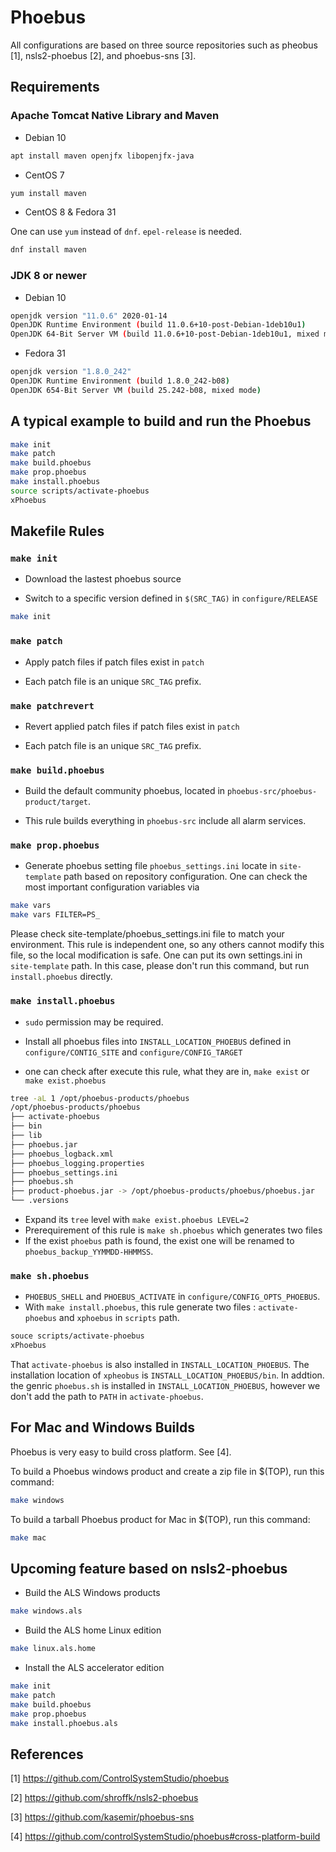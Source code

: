 # Phoebus

All configurations are based on three source repositories such as pheobus [1], nsls2-phoebus [2], and phoebus-sns [3].

## Requirements

### Apache Tomcat Native Library and Maven

* Debian 10

```bash
apt install maven openjfx libopenjfx-java
```

* CentOS 7

```bash
yum install maven
```

* CentOS 8 & Fedora 31

One can use `yum` instead of `dnf`. `epel-release` is needed.

```bash
dnf install maven
```

### JDK 8 or newer

* Debian 10

```bash
openjdk version "11.0.6" 2020-01-14
OpenJDK Runtime Environment (build 11.0.6+10-post-Debian-1deb10u1)
OpenJDK 64-Bit Server VM (build 11.0.6+10-post-Debian-1deb10u1, mixed mode, sharing)
```

* Fedora 31

```bash
openjdk version "1.8.0_242"
OpenJDK Runtime Environment (build 1.8.0_242-b08)
OpenJDK 654-Bit Server VM (build 25.242-b08, mixed mode)
```

## A typical example to build and run the Phoebus

```bash
make init
make patch
make build.phoebus
make prop.phoebus
make install.phoebus
source scripts/activate-phoebus
xPhoebus
```

## Makefile Rules

### `make init`

* Download the lastest phoebus source

* Switch to a specific version defined in `$(SRC_TAG)` in `configure/RELEASE`

```bash
make init
```

### `make patch`

* Apply patch files if patch files exist in `patch`

* Each patch file is an unique `SRC_TAG` prefix.

### `make patchrevert`

* Revert applied patch files if patch files exist in `patch`

* Each patch file is an unique `SRC_TAG` prefix.

### `make build.phoebus`

* Build the default community phoebus, located in `phoebus-src/phoebus-product/target`.

* This rule builds everything in `phoebus-src` include all alarm services.

### `make prop.phoebus`

* Generate phoebus setting file `phoebus_settings.ini` locate in `site-template` path based on repository configuration. One can check the most important configuration variables via

```bash
make vars
make vars FILTER=PS_
```

Please check site-template/phoebus_settings.ini file to match your environment. This rule is independent one, so any others cannot modify this file, so the local modification is safe. One can put its own settings.ini in `site-template` path. In this case, please don't run this command, but run `install.phoebus` directly.

### `make install.phoebus`

* `sudo` permission may be required.

* Install all phoebus files into `INSTALL_LOCATION_PHOEBUS` defined in `configure/CONTIG_SITE` and `configure/CONFIG_TARGET`

* one can check after execute this rule, what they are in, `make exist` or `make exist.phoebus`

```bash
tree -aL 1 /opt/phoebus-products/phoebus
/opt/phoebus-products/phoebus
├── activate-phoebus
├── bin
├── lib
├── phoebus.jar
├── phoebus_logback.xml
├── phoebus_logging.properties
├── phoebus_settings.ini
├── phoebus.sh
├── product-phoebus.jar -> /opt/phoebus-products/phoebus/phoebus.jar
└── .versions
```

* Expand its `tree` level with `make exist.phoebus LEVEL=2`
* Prerequirement of this rule is `make sh.phoebus` which generates two files
* If the exist `phoebus` path is found, the exist one will be renamed to `phoebus_backup_YYMMDD-HHMMSS`.

### `make sh.phoebus`

* `PHOEBUS_SHELL` and `PHOEBUS_ACTIVATE` in `configure/CONFIG_OPTS_PHOEBUS`.
* With `make install.phoebus`, this rule generate two files : `activate-phoebus` and `xphoebus` in `scripts` path.

```bash
souce scripts/activate-phoebus
xPhoebus
```

That `activate-phoebus` is also installed in `INSTALL_LOCATION_PHOEBUS`. The installation location of `xpheobus` is `INSTALL_LOCATION_PHOEBUS/bin`. In addtion. the genric `phoebus.sh` is installed in `INSTALL_LOCATION_PHOEBUS`, however we don't add the path to `PATH` in `activate-phoebus`.

## For Mac and Windows Builds

Phoebus is very easy to build cross platform. See [4].

To build a Phoebus windows product and create a zip file in $(TOP), run this command:

```bash
make windows
```

To build a tarball Phoebus product for Mac in $(TOP), run this command:

```bash
make mac
```

## Upcoming feature based on nsls2-phoebus

* Build the ALS Windows products

```bash
make windows.als
```

* Build the ALS home Linux edition

```bash
make linux.als.home
```

* Install the ALS accelerator edition

```bash
make init
make patch
make build.phoebus
make prop.phoebus
make install.phoebus.als 
```

## References

[1] <https://github.com/ControlSystemStudio/phoebus>

[2] <https://github.com/shroffk/nsls2-phoebus>

[3] <https://github.com/kasemir/phoebus-sns>

[4] <https://github.com/controlSystemStudio/phoebus#cross-platform-build>
